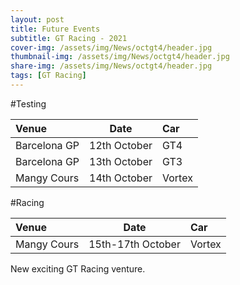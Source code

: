```yaml
---
layout: post
title: Future Events
subtitle: GT Racing - 2021
cover-img: /assets/img/News/octgt4/header.jpg
thumbnail-img: /assets/img/News/octgt4/header.jpg
share-img: /assets/img/News/octgt4/header.jpg
tags: [GT Racing]
---
```


#Testing

| **Venue**     | **Date**          | **Car**|
|:--------------|:-----------------:|:------ |
| Barcelona GP  | 12th October      | GT4    |
| Barcelona GP  | 13th October      | GT3    |
| Mangy Cours   | 14th October      | Vortex |

#Racing

| **Venue**     | **Date**          | **Car**|
|:--------------|:-----------------:|:------ |
| Mangy Cours   | 15th-17th October | Vortex |


New exciting GT Racing venture.
